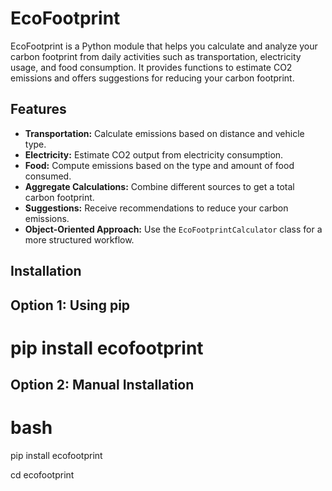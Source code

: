 # EcoFootprint

EcoFootprint is a Python module that helps you calculate and analyze your carbon footprint from daily activities such as transportation, electricity usage, and food consumption. It provides functions to estimate CO2 emissions and offers suggestions for reducing your carbon footprint.

## Features

- **Transportation:** Calculate emissions based on distance and vehicle type.
- **Electricity:** Estimate CO2 output from electricity consumption.
- **Food:** Compute emissions based on the type and amount of food consumed.
- **Aggregate Calculations:** Combine different sources to get a total carbon footprint.
- **Suggestions:** Receive recommendations to reduce your carbon emissions.
- **Object-Oriented Approach:** Use the `EcoFootprintCalculator` class for a more structured workflow.

## Installation

 ## Option 1: Using pip 

# pip install ecofootprint


## Option 2: Manual Installation



# bash
pip install ecofootprint

cd ecofootprint




